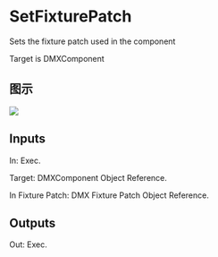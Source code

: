 # SetFixturePatch

Sets the fixture patch used in the component

Target is DMXComponent

## 图示

![]($-20221218-18450319.png)

## Inputs

In: Exec.

Target: DMXComponent Object Reference.

In Fixture Patch: DMX Fixture Patch Object Reference.  

## Outputs

Out: Exec.

